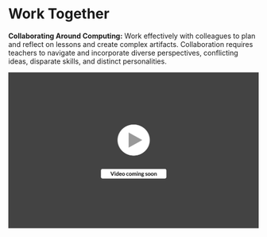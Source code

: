 # Work Together

**Collaborating Around Computing:** Work effectively with colleagues to plan and reflect on lessons and create complex artifacts. Collaboration requires teachers to navigate and incorporate diverse perspectives, conflicting ideas, disparate skills, and distinct personalities.

![](<../../.gitbook/assets/vidComing (3).png>)

